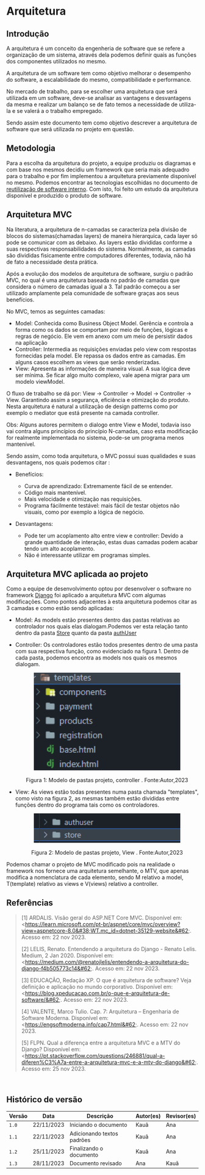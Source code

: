 # Arquitetura

## Introdução
A arquitetura é um conceito da engenheria de software que se refere a organização de um sistema, através dela podemos definir quais as funções dos componentes utilizados no mesmo. 

A arquitetura de um software tem como objetivo melhorar o desempenho do software, a escalabilidade do mesmo, compatibilidade e performance. 

No mercado de trabalho, para se escolher uma arquitetura que será utilizada em um software, deve-se analisar as vantagens e desvantagens da mesma e realizar um balanço se de fato temos a necessidade de utiliza-la e se valerá a o trabalho empregado. 

Sendo assim este documento tem como objetivo descrever a arquitetura de software que será utilizada no projeto em questão. 

## Metodologia

Para a escolha da arquitetura do projeto, a equipe produziu os diagramas e com base nos mesmos decidiu um framework que seria mais adequadro para o trabalho e por fim implementou a arquitetura previamente disponível no mesmo. Podemos encontrar as tecnologias escolhidas no documento de [reutilização de software interno](./Interna.md). Com isto, foi feito um estudo da arquitetura disponível e produzido o produto de software.

## Arquitetura MVC

 Na literatura, a arquitetura de n-camadas se caracteriza pela divisão de blocos do sistemas(chamadas layers) de maneira hierarquica, cada layer só pode se comunicar com as debaixo. As layers estão divididas conforme a suas respectivas responsabilidades do sistema. Normalmente, as camadas são divididas fisicamente entre computadores diferentes, todavia, não há de fato a necessidade desta prática. 

 Após a evolução dos modelos de arquitetura de software, surgiu o padrão MVC, no qual é uma arquitetura baseada no padrão de camadas que considera o número de camadas igual a 3. Tal padrão começou a ser utilizado amplamente pela comunidade de software graças aos seus benefícios.

No MVC, temos as seguintes camadas:

- Model: Conhecida como Business Object Model. Gerência e controla a forma como os dados se comportam por meio de funções, lógicas e regras de negócio. Ele vem em anexo com um meio de persistir dados na aplicação
- Controller: Intermedia as requisições enviadas pelo view com respostas fornecidas pela model. Ele repassa os dados entre as camadas. Em alguns casos escolhem as views que serão renderizadas.
- View: Apresenta as informações de maneira visual. A sua lógica deve ser mínima. Se ficar algo muito complexo, vale apena migrar para um modelo viewModel.

O fluxo de trabalho se dá por: View → Controller → Model → Controller → View. Garantindo assim a  segurança, eficiência e otimização do produto. Nesta arquitetura é natural a utilização de design patterns como por exemplo o mediator que está presente na camada controller.

Obs: Alguns autores permitem o dialogo entre View e Model, todavia isso vai contra alguns princípios do princípio N-camadas, caso esta modificação for realmente implementada no sistema, pode-se um programa menos mantenível.

Sendo assim, como toda arquitetura, o MVC possui suas qualidades e suas desvantagens, nos quais podemos citar :

- Benefícios:
  - Curva de aprendizado: Extremamente fácil de se entender.
  - Código mais mantenível.
  - Mais velocidade e otimização nas requisições.
  - Programa fácilmente testável: mais fácil de testar objetos não visuais, como por exemplo a lógica de negócio.

- Desvantagens:
  - Pode ter um acoplamento alto entre view e controller: Devido a grande quantidade de interação, estas duas camadas podem acabar tendo um alto acoplamento.
  - Não é interessante utilizar em programas simples.

## Arquitetura MVC aplicada ao projeto

Como a equipe de desenvolvimento optou por desenvolver o software no framework [Django](https://www.djangoproject.com/) foi aplicado a arquitetura MVC com algumas modificações. Como pontos adjacentes à esta arquitetura podemos citar as 3 camadas e como estão sendo aplicadas:

  - Model: As models estão presentes dentro das pastas relativas ao controlador nos quais elas dialogam.Podemos ver esta relação tanto dentro da pasta [Store](https://github.com/UnBArqDsw2023-2/2023.2_G1_ProjetoAmazon/blob/main/src/store/models.py) quanto da pasta [authUser](https://github.com/UnBArqDsw2023-2/2023.2_G1_ProjetoAmazon/blob/main/src/authuser/models.py)
  
  - Controller: Os controladores estão todos presentes dentro de uma pasta com sua respectiva função, como evidenciado na figura 1. Dentro de cada pasta, podemos encontra as models nos quais os mesmos dialogam. 
  
    <center>
      <img src="./assets/1.PNG" style="width:40vw"/>
      <p> Figura 1: Modelo de pastas projeto, controller . Fonte:Autor,2023</p> 
    </center>

  - View: As views estão todas presentes numa pasta chamada "templates", como visto na figura 2, as mesmas também estão divididas entre funções dentro do programa tais como os controladores.
  
    <center>
      <img src="./assets/2.PNG" style="width:40vw"/>
      <p> Figura 2: Modelo de pastas projeto, View . Fonte:Autor,2023</p> 
    </center>

Podemos chamar o projeto de MVC modificado pois na realidade o framework nos fornece uma arquitetura semelhante, o MTV, que apenas modifica a nomenclatura de cada elemento, sendo M relativo a model, T(template) relativo as views e V(views) relativo a controller. 

## Referências

> [1]   ARDALIS. Visão geral do ASP.NET Core MVC. Disponível em: &#60;https://learn.microsoft.com/pt-br/aspnet/core/mvc/overview?view=aspnetcore-8.0&#38;WT.mc_id=dotnet-35129-website&#62;. Acesso em: 22 nov 2023. 
>
> [2]   LELIS, Renato. Entendendo a arquitetura do Django - Renato Lelis. Medium, 2 Jan 2020. Disponível em: &#60;https://medium.com/@renatojlelis/entendendo-a-arquitetura-do-django-f4b505773c14&#62;. Acesso em: 22 nov 2023.
>
> [3]  EDUCAÇÃO, Redação XP. O que é arquitetura de software? Veja definição e aplicação no mundo corporativo. Disponível em: &#60;https://blog.xpeducacao.com.br/o-que-e-arquitetura-de-software/&#62;. Acesso em: 22 nov 2023. 
>
> [4]  VALENTE, Marco Tulio. Cap. 7: Arquitetura – Engenharia de Software Moderna. Disponível em: &#60;https://engsoftmoderna.info/cap7.html&#62;. Acesso em: 22 nov 2023. 
>
> [5]   FLPN. Qual a diferença entre a arquitetura MVC e a MTV do Django? Disponível em: &#60;https://pt.stackoverflow.com/questions/246881/qual-a-diferen%C3%A7a-entre-a-arquitetura-mvc-e-a-mtv-do-django&#62;. Acesso em: 25 nov 2023. 

‌
## Histórico de versão

| Versão | Data       | Descrição                  | Autor(es) | Revisor(es) |
| ------ | ---------- | -------------------------- | --------- | ----------- |
| `1.0`  | 22/11/2023 | Iniciando o documento      | Kauã      | Ana         |
| `1.1`  | 22/11/2023 | Adicionando textos padrões | Kauã      | Ana         |
| `1.2`  | 25/11/2023 | Finalizando o documento    | Kauã      | Ana         |
| `1.3`  | 28/11/2023 | Documento revisado         | Ana       | Kauã        |
